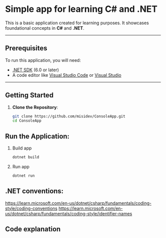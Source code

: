 # Simple app for learning C# and .NET 

This is a basic application created for learning purposes. It showcases foundational concepts in **C#** and **.NET**.

---

## Prerequisites
To run this application, you will need:
- [.NET SDK](https://dotnet.microsoft.com/download) (6.0 or later)
- A code editor like [Visual Studio Code](https://code.visualstudio.com/) or [Visual Studio](https://visualstudio.microsoft.com/)
---

## Getting Started
1. **Clone the Repository**:
   ```bash
   git clone https://github.com/misidev/ConsoleApp.git
   cd ConsoleApp

## Run the Application:
1. Build app
   ```bash
   dotnet build
2. Run app
   ```bash
   dotnet run

## .NET conventions:
https://learn.microsoft.com/en-us/dotnet/csharp/fundamentals/coding-style/coding-conventions
https://learn.microsoft.com/en-us/dotnet/csharp/fundamentals/coding-style/identifier-names

## Code explanation

